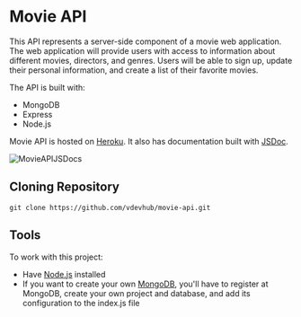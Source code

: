 # Movie API

This API represents a server-side component of a movie web application. The web application will provide users with access to information about different movies, directors, and genres. Users will be able to sign up, update their personal information, and create a list of their favorite movies.

The API is built with:
- MongoDB
- Express
- Node.js

Movie API is hosted on [Heroku](https://movies-myflix-api-84dbf8740f2d.herokuapp.com/documentation.html). It also has documentation built with [JSDoc](https://jsdoc.app/).

![MovieAPIJSDocs](https://github.com/user-attachments/assets/af448359-370f-4118-aff7-e25b9b455247)

## Cloning Repository

```
git clone https://github.com/vdevhub/movie-api.git
```

## Tools
To work with this project:
- Have [Node.js](https://nodejs.org/en/download/package-manager) installed
- If you want to create your own [MongoDB](https://www.mongodb.com/), you'll have to register at MongoDB, create your own project and database, and add its configuration to the index.js file
